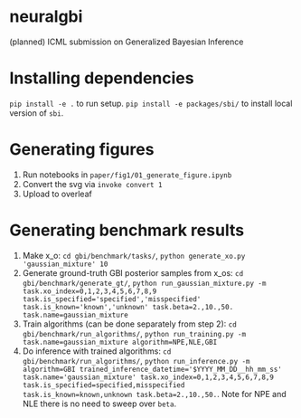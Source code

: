 # neuralgbi
(planned) ICML submission on Generalized Bayesian Inference

# Installing dependencies
`pip install -e .` to run setup.
`pip install -e packages/sbi/` to install local version of `sbi`.

# Generating figures

1. Run notebooks in `paper/fig1/01_generate_figure.ipynb`
2. Convert the svg via `invoke convert 1`
3. Upload to overleaf


# Generating benchmark results
1. Make x_o: `cd gbi/benchmark/tasks/`, `python generate_xo.py 'gaussian_mixture' 10`
2. Generate ground-truth GBI posterior samples from x_os: `cd gbi/benchmark/generate_gt/`, `python run_gaussian_mixture.py -m task.xo_index=0,1,2,3,4,5,6,7,8,9 task.is_specified='specified','misspecified' task.is_known='known','unknown' task.beta=2.,10.,50. task.name=gaussian_mixture`
3. Train algorithms (can be done separately from step 2): `cd gbi/benchmark/run_algorithms/`, `python run_training.py -m task.name=gaussian_mixture algorithm=NPE,NLE,GBI`
4. Do inference with trained algorithms: `cd gbi/benchmark/run_algorithms/`, `python run_inference.py -m algorithm=GBI trained_inference_datetime='$YYYY_MM_DD__hh_mm_ss' task.name='gaussian_mixture' task.xo_index=0,1,2,3,4,5,6,7,8,9 task.is_specified=specified,misspecified task.is_known=known,unknown task.beta=2.,10.,50.`. Note for NPE and NLE there is no need to sweep over `beta`.
